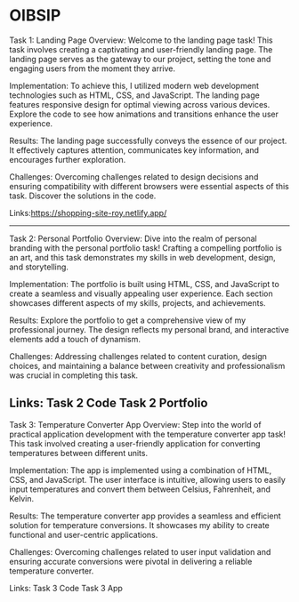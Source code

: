# OIBSIP
Task 1: Landing Page
Overview:
Welcome to the landing page task! This task involves creating a captivating and user-friendly landing page. The landing page serves as the gateway to our project, setting the tone and engaging users from the moment they arrive.

Implementation:
To achieve this, I utilized modern web development technologies such as HTML, CSS, and JavaScript. The landing page features responsive design for optimal viewing across various devices. Explore the code to see how animations and transitions enhance the user experience.

Results:
The landing page successfully conveys the essence of our project. It effectively captures attention, communicates key information, and encourages further exploration.

Challenges:
Overcoming challenges related to design decisions and ensuring compatibility with different browsers were essential aspects of this task. Discover the solutions in the code.

Links:https://shopping-site-roy.netlify.app/

-----------------------------------------------------------------------------------------------------------------------------------------------------------------------------

Task 2: Personal Portfolio
Overview:
Dive into the realm of personal branding with the personal portfolio task! Crafting a compelling portfolio is an art, and this task demonstrates my skills in web development, design, and storytelling.

Implementation:
The portfolio is built using HTML, CSS, and JavaScript to create a seamless and visually appealing user experience. Each section showcases different aspects of my skills, projects, and achievements.

Results:
Explore the portfolio to get a comprehensive view of my professional journey. The design reflects my personal brand, and interactive elements add a touch of dynamism.

Challenges:
Addressing challenges related to content curation, design choices, and maintaining a balance between creativity and professionalism was crucial in completing this task.

Links:
Task 2 Code
Task 2 Portfolio
-----------------------------------------------------------------------------------------------------------------------------------------------------------------------------
Task 3: Temperature Converter App
Overview:
Step into the world of practical application development with the temperature converter app task! This task involved creating a user-friendly application for converting temperatures between different units.

Implementation:
The app is implemented using a combination of HTML, CSS, and JavaScript. The user interface is intuitive, allowing users to easily input temperatures and convert them between Celsius, Fahrenheit, and Kelvin.

Results:
The temperature converter app provides a seamless and efficient solution for temperature conversions. It showcases my ability to create functional and user-centric applications.

Challenges:
Overcoming challenges related to user input validation and ensuring accurate conversions were pivotal in delivering a reliable temperature converter.

Links:
Task 3 Code
Task 3 App
